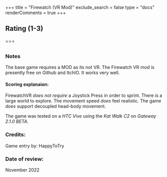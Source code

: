 +++
title = "Firewatch (VR Mod)"
exclude_search = false
type = "docs"
renderComments = true
+++

## Rating (1-3)
⭐⭐⭐

### Notes
The base game requires a MOD as its not VR.  The Firewatch VR mod is presently free on Github and ItchIO.  It works very well.

#### Scoring explanaion:
FirewatchVR *does not require* a Joystick Press in order to sprint.
There *is* a large world to explore.
The movement speed *does* feel realistic.
The game *does* support decoupled head-body movement.

The game was tested on a *HTC Vive* using the *Kat Walk C2* on *Gateway 2.1.0 BETA*.

### Credits:
Game entry by: HappyToTry

### Date of review:
November 2022


